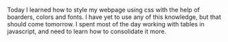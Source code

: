 Today I learned how to style my webpage using css with the help of boarders, colors and fonts. I have yet to use any of this knowledge, but that should come tomorrow.
I spent most of the day working with tables in javascript, and need to learn how to consolidate it more.
